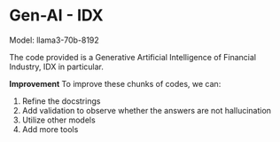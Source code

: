 # Gen-AI - IDX
Model: llama3-70b-8192

The code provided is a Generative Artificial Intelligence of Financial Industry, IDX in particular.

**Improvement**
To improve these chunks of codes, we can:
  1. Refine the docstrings
  2. Add validation to observe whether the answers are not hallucination
  3. Utilize other models
  4. Add more tools
